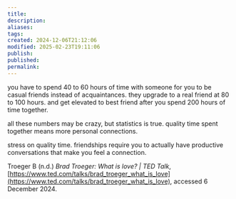 ```yaml
---
title: 
description: 
aliases: 
tags: 
created: 2024-12-06T21:12:06
modified: 2025-02-23T19:11:06
publish: 
published: 
permalink: 
---
```




you have to spend 40 to 60 hours of time with someone for you to be casual friends instead of acquaintances. they upgrade to a real friend at 80 to 100 hours. and get elevated to best friend after you spend 200 hours of time together.


all these numbers may be crazy, but statistics is true. quality time spent together means more personal connections.

stress on quality time. friendships require you to actually have productive conversations that make you feel a connection.



Troeger B (n.d.) _Brad Troeger: What is love? | TED Talk_, [https://www.ted.com/talks/brad_troeger_what_is_love](https://www.ted.com/talks/brad_troeger_what_is_love), accessed 6 December 2024.
